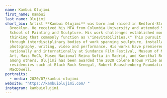 ```yaml
---
name: Kambui Olujimi
first_name: Kambui
last_name: Olujimi
short_bio: Artist **Kambui Olujimi** was born and raised in Bedford-Stuyvesant,
  Brooklyn. He received his MFA from Columbia University and attended Skowhegan
  School of Painting and Sculpture. His work challenges established modes of
  thinking that commonly function as \"inevitabilities.\" This pursuit takes shape
  through interdisciplinary bodies of work spanning sculpture, installation,
  photography, writing, video and performance. His works have premiered
  nationally and internationally at Sundance Film Festival, Museum of Modern
  Art, Mass MoCA, Museo Nacional Reina Sofia in Madrid, and Kunsthal Rotterdam
  among others. Olujimi has been awarded the 2020 Colene Brown Prize and
  residencies such at Black Rock Senegal, Robert Rauschenberg Foundation, and
  MacDowell.
portraits:
  - media: 2020/07/kambui-olujimi
website: "https://kambuiolujimi.com/ "
instagram: kambuiolujimi
---
```

